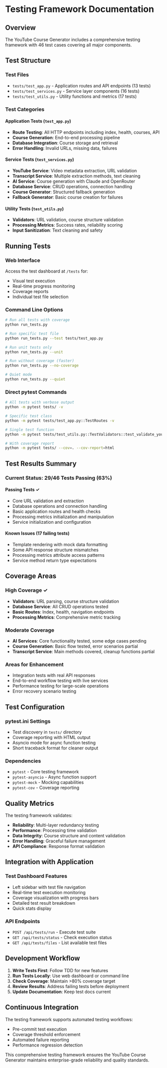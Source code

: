# Testing Framework Documentation

## Overview
The YouTube Course Generator includes a comprehensive testing framework with 46 test cases covering all major components.

## Test Structure

### Test Files
- `tests/test_app.py` - Application routes and API endpoints (13 tests)
- `tests/test_services.py` - Service layer components (16 tests)  
- `tests/test_utils.py` - Utility functions and metrics (17 tests)

### Test Categories

#### Application Tests (`test_app.py`)
- **Route Testing**: All HTTP endpoints including index, health, courses, API
- **Course Generation**: End-to-end processing pipeline
- **Database Integration**: Course storage and retrieval
- **Error Handling**: Invalid URLs, missing data, failures

#### Service Tests (`test_services.py`)
- **YouTube Service**: Video metadata extraction, URL validation
- **Transcript Service**: Multiple extraction methods, text cleaning
- **AI Service**: Course generation with Claude and OpenRouter
- **Database Service**: CRUD operations, connection handling
- **Course Generator**: Structured fallback generation
- **Fallback Generator**: Basic course creation for failures

#### Utility Tests (`test_utils.py`)
- **Validators**: URL validation, course structure validation
- **Processing Metrics**: Success rates, reliability scoring
- **Input Sanitization**: Text cleaning and safety

## Running Tests

### Web Interface
Access the test dashboard at `/tests` for:
- Visual test execution
- Real-time progress monitoring
- Coverage reports
- Individual test file selection

### Command Line Options

```bash
# Run all tests with coverage
python run_tests.py

# Run specific test file
python run_tests.py --test tests/test_app.py

# Run unit tests only
python run_tests.py --unit

# Run without coverage (faster)
python run_tests.py --no-coverage

# Quiet mode
python run_tests.py --quiet
```

### Direct pytest Commands

```bash
# All tests with verbose output
python -m pytest tests/ -v

# Specific test class
python -m pytest tests/test_app.py::TestRoutes -v

# Single test function
python -m pytest tests/test_utils.py::TestValidators::test_validate_youtube_url_valid -v

# With coverage report
python -m pytest tests/ --cov=. --cov-report=html
```

## Test Results Summary

### Current Status: 29/46 Tests Passing (63%)

#### Passing Tests ✓
- Core URL validation and extraction
- Database operations and connection handling
- Basic application routes and health checks
- Processing metrics initialization and manipulation
- Service initialization and configuration

#### Known Issues (17 failing tests)
- Template rendering with mock data formatting
- Some API response structure mismatches
- Processing metrics attribute access patterns
- Service method return type expectations

## Coverage Areas

### High Coverage ✓
- **Validators**: URL parsing, course structure validation
- **Database Service**: All CRUD operations tested
- **Basic Routes**: Index, health, navigation endpoints
- **Processing Metrics**: Comprehensive metric tracking

### Moderate Coverage
- **AI Services**: Core functionality tested, some edge cases pending
- **Course Generation**: Basic flow tested, error scenarios partial
- **Transcript Service**: Main methods covered, cleanup functions partial

### Areas for Enhancement
- Integration tests with real API responses
- End-to-end workflow testing with live services
- Performance testing for large-scale operations
- Error recovery scenario testing

## Test Configuration

### pytest.ini Settings
- Test discovery in `tests/` directory
- Coverage reporting with HTML output
- Asyncio mode for async function testing
- Short traceback format for cleaner output

### Dependencies
- `pytest` - Core testing framework
- `pytest-asyncio` - Async function support
- `pytest-mock` - Mocking capabilities
- `pytest-cov` - Coverage reporting

## Quality Metrics

The testing framework validates:
- **Reliability**: Multi-layer redundancy testing
- **Performance**: Processing time validation
- **Data Integrity**: Course structure and content validation
- **Error Handling**: Graceful failure management
- **API Compliance**: Response format validation

## Integration with Application

### Test Dashboard Features
- Left sidebar with test file navigation
- Real-time test execution monitoring
- Coverage visualization with progress bars
- Detailed test result breakdown
- Quick stats display

### API Endpoints
- `POST /api/tests/run` - Execute test suite
- `GET /api/tests/status` - Check execution status
- `GET /api/tests/files` - List available test files

## Development Workflow

1. **Write Tests First**: Follow TDD for new features
2. **Run Tests Locally**: Use web dashboard or command line
3. **Check Coverage**: Maintain >80% coverage target
4. **Review Results**: Address failing tests before deployment
5. **Update Documentation**: Keep test docs current

## Continuous Integration

The testing framework supports automated testing workflows:
- Pre-commit test execution
- Coverage threshold enforcement
- Automated failure reporting
- Performance regression detection

This comprehensive testing framework ensures the YouTube Course Generator maintains enterprise-grade reliability and quality standards.